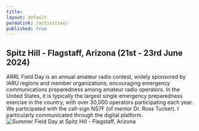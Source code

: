 ```yaml
---
title:
layout: default
permalink: /activities/
published: true
---
```



## Spitz Hill - Flagstaff, Arizona (21st - 23rd June 2024)
ARRL Field Day is an annual amateur radio contest, widely sponsored by IARU regions and member organizations, encouraging emergency communications preparedness among amateur radio operators. In the United States, it is typically the largest single emergency preparedness exercise in the country, with over 30,000 operators participating each year. We participated with the call-sign NS7F (of mentor Dr. Ross Tucker). I particularly communicated through the digital platform.
![Summer Field Day at Spitz Hill - Flagstaff, Arizona](../assets/images/mtspitzcollage.png)

